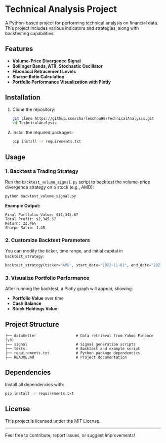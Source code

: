 # Technical Analysis Project

A Python-based project for performing technical analysis on financial data. This project includes various indicators and strategies, along with backtesting capabilities.

## Features

- **Volume-Price Divergence Signal**
- **Bollinger Bands, ATR, Stochastic Oscillator**
- **Fibonacci Retracement Levels**
- **Sharpe Ratio Calculation**
- **Portfolio Performance Visualization with Plotly**

## Installation

1. Clone the repository:
   ```bash
   git clone https://github.com/charleschou99/TechnicalAnalysis.git
   cd TechnicalAnalysis
   ```

2. Install the required packages:
   ```bash
   pip install -r requirements.txt
   ```
   
## Usage

### 1. Backtest a Trading Strategy

Run the `backtest_volume_signal.py` script to backtest the volume-price divergence strategy on a stock (e.g., AMD):

```bash
python backtest_volume_signal.py
```

**Example Output:**
```
Final Portfolio Value: $12,345.67
Total Profit: $2,345.67
Return: 23.46%
Sharpe Ratio: 1.45
```

### 2. Customize Backtest Parameters

You can modify the ticker, time range, and initial capital in `backtest_strategy`:

```python
backtest_strategy(ticker="AMD", start_date="2022-11-01", end_date="2023-11-01", initial_capital=10000)
```

### 3. Visualize Portfolio Performance

After running the backtest, a Plotly graph will appear, showing:

- **Portfolio Value** over time
- **Cash Balance**
- **Stock Holdings Value**

## Project Structure

```
├── dataGetter                  # Data retrieval from Yahoo Finance (v0)
├── signal                      # Signal generation scripts
├── tests                       # Backtest and example script
├── requirements.txt            # Python package dependencies
├── README.md                   # Project documentation
```

## Dependencies

Install all dependencies with:
```bash
pip install -r requirements.txt
```

## License

This project is licensed under the MIT License.

---

Feel free to contribute, report issues, or suggest improvements!
